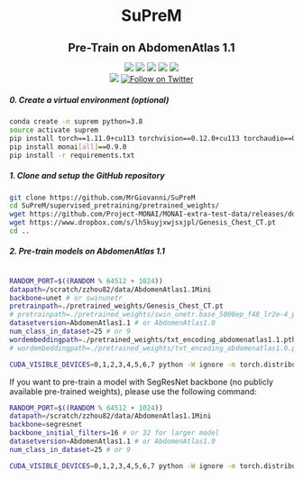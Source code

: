 <h1 align="center">SuPreM</h1>
<h3 align="center" style="font-size: 20px; margin-bottom: 4px">Pre-Train on AbdomenAtlas 1.1</h3>
<p align="center">
    <a href='https://www.zongweiz.com/dataset'><img src='https://img.shields.io/badge/Project-Page-Green'></a> 
    <a href='https://www.cs.jhu.edu/~alanlab/Pubs23/li2023suprem.pdf'><img src='https://img.shields.io/badge/Paper-PDF-purple'></a> 
    <a href='document/promotion_slides.pdf'><img src='https://img.shields.io/badge/Slides-PDF-orange'></a> 
    <a href='document/dom_wse_poster.pdf'><img src='https://img.shields.io/badge/Poster-PDF-blue'></a> 
    <a href='https://www.cs.jhu.edu/news/ai-and-radiologists-unite-to-map-the-abdomen/'><img src='https://img.shields.io/badge/WSE-News-yellow'></a>
    <br/>
    <a href="https://github.com/MrGiovanni/SuPreM"><img src="https://img.shields.io/github/stars/MrGiovanni/SuPreM?style=social" /></a>
    <a href="https://twitter.com/bodymaps317"><img src="https://img.shields.io/twitter/follow/BodyMaps" alt="Follow on Twitter" /></a>
</p>

##### 0. Create a virtual environment (optional)

```bash
conda create -n suprem python=3.8
source activate suprem
pip install torch==1.11.0+cu113 torchvision==0.12.0+cu113 torchaudio==0.11.0 --extra-index-url https://download.pytorch.org/whl/cu113
pip install monai[all]==0.9.0
pip install -r requirements.txt
```

##### 1. Clone and setup the GitHub repository

```bash
git clone https://github.com/MrGiovanni/SuPreM
cd SuPreM/supervised_pretraining/pretrained_weights/
wget https://github.com/Project-MONAI/MONAI-extra-test-data/releases/download/0.8.1/swin_unetr.base_5000ep_f48_lr2e-4_pretrained.pt
wget https://www.dropbox.com/s/lh5kuyjxwjsxjpl/Genesis_Chest_CT.pt
cd ..
```

##### 2. Pre-train models on AbdomenAtlas 1.1

```bash

RANDOM_PORT=$((RANDOM % 64512 + 1024))
datapath=/scratch/zzhou82/data/AbdomenAtlas1.1Mini
backbone=unet # or swinunetr
pretrainpath=./pretrained_weights/Genesis_Chest_CT.pt
# pretrainpath=./pretrained_weights/swin_unetr.base_5000ep_f48_lr2e-4_pretrained.pt # for swinunetr
datasetversion=AbdomenAtlas1.1 # or AbdomenAtlas1.0
num_class_in_dataset=25 # or 9
wordembeddingpath=./pretrained_weights/txt_encoding_abdomenatlas1.1.pth
# wordembeddingpath=./pretrained_weights/txt_encoding_abdomenatlas1.0.pth # for AbdomenAtlas 1.0

CUDA_VISIBLE_DEVICES=0,1,2,3,4,5,6,7 python -W ignore -m torch.distributed.launch --nproc_per_node=8 --master_port=$RANDOM_PORT train.py --dist --dataset_list $datasetversion --data_root_path $datapath --num_workers 10 --log_name $datasetversion.$backbone --pretrain $pretrainpath --word_embedding $wordembeddingpath --backbone $backbone --lr 1e-3 --warmup_epoch 20 --batch_size 8 --max_epoch 800 --cache_dataset --num_class $num_class_in_dataset --cache_num 300 --dataset_version $datasetversion
```

If you want to pre-train a model with SegResNet backbone (no publicly available pre-trained weights), please use the following command:
```bash
RANDOM_PORT=$((RANDOM % 64512 + 1024))
datapath=/scratch/zzhou82/data/AbdomenAtlas1.1Mini
backbone=segresnet
backbone_initial_filters=16 # or 32 for larger model
datasetversion=AbdomenAtlas1.1 # or AbdomenAtlas1.0
num_class_in_dataset=25 # or 9

CUDA_VISIBLE_DEVICES=0,1,2,3,4,5,6,7 python -W ignore -m torch.distributed.launch --nproc_per_node=8 --master_port=$RANDOM_PORT train.py --dist --dataset_list $datasetversion --data_root_path $datapath --num_workers 10 --log_name $datasetversion.$backbone --backbone $backbone --segresnet_init_filters $backbone_initial_filters --lr 1e-3 --warmup_epoch 20 --batch_size 16 --max_epoch 800 --cache_dataset --num_class $num_class_in_dataset --cache_num 300 --dataset_version $datasetversion
```
